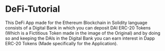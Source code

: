 # DeFi-Tutorial
This DeFi App made for the Ethereum Blockchain in Solidity language consists of a Digital Bank in which you can deposit DAI ERC-20 Tokens (Which is a Fictitious Token made in the image of the Original) and by doing so and keeping the DAIs in the Digital Bank you can earn interest in Dapp ERC-20 Tokens (Made specifically for the Application).